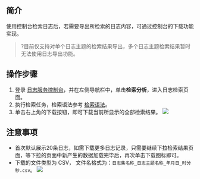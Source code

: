 

## 简介

 使用控制台检索日志后，若需要导出所检索的日志内容，可通过控制台的下载功能实现。 

>?目前仅支持对单个日志主题的检索结果导出，多个日志主题检索结果暂时无法使用日志导出功能。

## 操作步骤

1. 登录 [日志服务控制台](https://console.cloud.tencent.com/cls)，并在左侧导航栏中，单击**检索分析**，进入日志检索页面。
2. 执行检索任务，检索语法参考 [检索语法](https://cloud.tencent.com/document/product/614/16982)。
3. 单击右上角的下载按钮，即可下载当前所显示的全部检索结果。
![](https://main.qcloudimg.com/raw/5bb5f0f1ff3d0d4f435a27be6a3bbc57.jpg)

## 注意事项

- 首次默认展示20条日志，如需下载更多日志记录，只需要继续下拉检索结果页面，等下拉的页面中新产生的数据加载完毕后，再次单击下载图标即可。
- 下载的文件类型为 CSV， 文件名格式为：`日志集名称_日志主题名称_年月日_时分秒.csv`。
![](https://main.qcloudimg.com/raw/60201118539fca2af0818e4da8100ad7.jpg)
